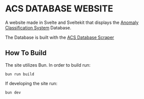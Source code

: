 # ACS DATABASE WEBSITE

A website made in Svelte and Sveltekit that displays the [Anomaly Classification System](https://scp-wiki.wikidot.com/anomaly-classification-system-guide) Database. 

The Database is built with the [ACS Database Scraper](https://github.com/Woedenaz/acs_database_rs)

## How To Build

The site utilizes Bun. In order to build run:

```
bun run build
```

If developing the site run:

```
bun dev
```